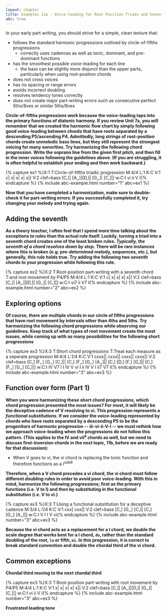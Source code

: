 ```yaml
---
layout: chapter
title: Examples 11a - Voice-leading for Root Position Triads and Seventh Chords
abc: true
---
```


In your early part writing, you should strive for a simple, clean texture that:
- follows the standard harmonic progressions outlined by circle-of-fifths progressions
    - correctly uses cadences as well as tonic, dominant, and pre-dominant functions
- has the smoothest possible voice-leading for each line
    - the bass can be slightly more disjunct than the upper parts, particularly when using root-position chords
- does not cross voices
- has no spacing or range errors
- avoids incorrect doubling
- resolves tendency tones correctly
- does not create major part-writing errors such as consecutive perfect 5ths/8ves or similar 5ths/8ves

**Circle-of-fifths progressions work because the voice-leading taps into the primary functions of diatonic harmony. If you review Unit 7a, you will remember that we created the harmonic flow chart by simply following good voice-leading between chords that have roots separated by a descending P5/ascending P4. Admittedly, long strings of root-position chords create unmelodic bass lines, but they still represent the strongest voicing for many sonorities. Try harmonizing the following chord progression. Write the soprano line from the given first pitch, and then fill in the inner voices following the guidelines above. (If you are struggling, it is often helpful to establish your ending and then work backward.)**

{% capture ex1 %}X:1
T:Circle-of-fifths triadic progression
M:4/4
L:1
K:C
V:1
c| x| x| x| x|]
V:2 clef=bass
[C,]| [A,,]|[D,]| [G,,]| [C,]|]
w:C:I vi ii V I{% endcapture %}
{% include abc-example.html number="1" abc=ex1 %}

**Now that you have completed a harmonization, make sure to double-check it for part-writing errors. If you successfully completed it, try changing your melody and trying again.**

## Adding the seventh

**As a theory teacher, I often feel that I spend more time talking about the exceptions to rules than the actual rule itself. Luckily, turning a triad into a seventh chord creates one of the least broken rules. *Typically, the seventh of a chord resolves down by step.* There will be rare instances where this is broken (e.g. pre-determined melody, sequences, etc.), but generally, this rule holds true. Try adding the following two seventh chords to your progression while following this rule.**

{% capture ex2 %}X:2
T:Root-position part-writing with a seventh chord 
T:and root movement by P4/P5
M:4/4
L:1
K:C
V:1
c| x| x| x| x|]
V:2 clef=bass
[C,]| [A,,]|[D,]| [G,,]| [C,]|]
w:C:I vi7 ii V7 I{% endcapture %}
{% include abc-example.html number="2" abc=ex2 %}

## Exploring options

**Of course, there are multiple chords in our circle of fifths progressions that have root movement by intervals other than 4ths and 5ths. Try harmonizing the following chord progressions while observing our guidelines. Keep track of what types of root movement create the most issues, while coming up with as many possibilities for the following short progressions**

{% capture ex3 %}X:3
T:Short chord progressions
T:Treat each measure as a seperate progression
M:4/4
L:1/4
K:C
V:1
cxxx|| cxxx|| cxxx|| cxxx|]
V:2 clef=bass
[C,] [F,,] [G,,] [C,]|| [C,] [F,,] [G,,] [A,,]|| [C,] [D,] [F,] [G,]|| [C,] [F,,] [G,,] [C,]|]
w:C:I IV V7 I I IV V vi I ii IV V I ii7 V7 I{% endcapture %}
{% include abc-example.html number="3" abc=ex3 %}

## Function over form (Part 1)

**When you were harmonizing these short chord progressions, which chord progression presented the most issues? For most, it will likely be the deceptive cadence of V resolving to vi. This progression represents a *functional substitutions*. If we consider the voice-leading represented by chords who have roots separated by a descending P5 to be the progenitors of harmonic progression -- iii-vi-ii-V-I -- we must rethink how we approach voice-leading when the progressions do not follow this pattern. (This applies to the IV and vii<sup>o</sup> chords as well, but we need to discuss first-inversion chords in the next topic, 11b, before we are ready for that discussion):**
- When V goes to vi, the vi chord is replacing the tonic function and therefore functions as a I<sup>sub6</sup>

**Therefore, when a V chord precedes a vi chord, the vi chord must follow different *doubling* rules in order to avoid poor voice-leading. With this in mind, harmonize the following progressions; first as the primary functions (i.e. V to I) and then by substituting in the functional substitution (i.e. V to vi.)**

{% capture ex3 %}X:3
T:Using a functional substitution for a deceptive cadence
M:3/4
L:1/4
K:C
V:1
cxx| cxx|]
V:2 clef=bass
[C,] [G,,] [C,]| [C,] [G,,] [A,,]|]
w:C:I V I I V vi{% endcapture %}
{% include abc-example.html number="3" abc=ex3 %}

**Because the vi chord acts as a replacement for a I chord, we double the scale degree that works best for a I chord, `do`, rather than the standard doubling of the root, `la` or fifth, `mi`. In this progression, it is correct to break standard convention and double the chordal third of the vi chord.**

## Common exceptions

**Chordal third moving to the next chordal third**

{% capture ex3 %}X:3
T:Root-position part-writing with root movement by P4/P5
M:4/4
L:1
K:C
V:1
x| x| x| x| x|]
V:2 clef=bass
[C,]| [A,,]|[D,]| [G,,]| [C,]|]
w:C:I vi ii V I{% endcapture %}
{% include abc-example.html number="3" abc=ex3 %}

**Frustrated leading tone**


